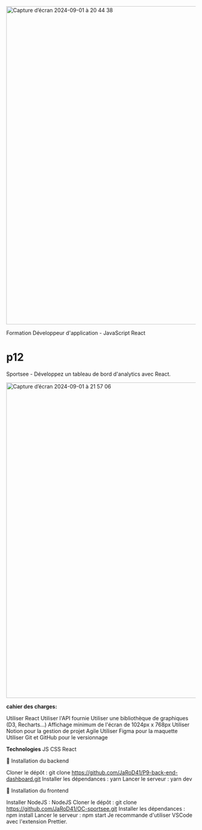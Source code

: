 

<img width="844" alt="Capture d’écran 2024-09-01 à 20 44 38" src="https://github.com/user-attachments/assets/c2d4f6c1-eee7-4226-9c26-496dc983f078">


Formation Développeur d'application - JavaScript React

# p12

Sportsee - Développez un tableau de bord d'analytics avec React.


<img width="837" alt="Capture d’écran 2024-09-01 à 21 57 06" src="https://github.com/user-attachments/assets/3809f6cd-ed41-4d0b-99b9-0291fdb8c79c">



**cahier des charges:** 

Utiliser React
Utiliser l'API fournie
Utiliser une bibliothèque de graphiques (D3, Recharts...)
Affichage minimum de l'écran de 1024px x 768px
Utiliser Notion pour la gestion de projet Agile
Utiliser Figma pour la maquette
Utiliser Git et GitHub pour le versionnage


**Technologies**
JS
CSS
React


🚀 Installation du backend

Cloner le dépôt : git clone https://github.com/JaRoD41/P9-back-end-dashboard.git
Installer les dépendances : yarn
Lancer le serveur : yarn dev


🚀 Installation du frontend

Installer NodeJS : NodeJS
Cloner le dépôt : git clone https://github.com/JaRoD41/OC-sportsee.git
Installer les dépendances : npm install
Lancer le serveur : npm start
Je recommande d'utiliser VSCode avec l'extension Prettier.

